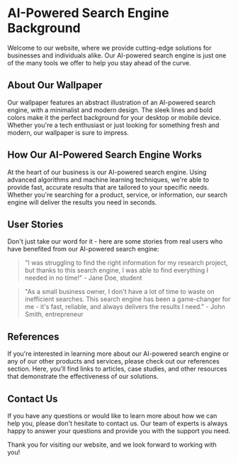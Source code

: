 <!--font:Futura-->

# AI-Powered Search Engine Background

Welcome to our website, where we provide cutting-edge solutions for businesses and individuals alike. Our AI-powered search engine is just one of the many tools we offer to help you stay ahead of the curve. 

## About Our Wallpaper

Our wallpaper features an abstract illustration of an AI-powered search engine, with a minimalist and modern design. The sleek lines and bold colors make it the perfect background for your desktop or mobile device. Whether you're a tech enthusiast or just looking for something fresh and modern, our wallpaper is sure to impress.

## How Our AI-Powered Search Engine Works

At the heart of our business is our AI-powered search engine. Using advanced algorithms and machine learning techniques, we're able to provide fast, accurate results that are tailored to your specific needs. Whether you're searching for a product, service, or information, our search engine will deliver the results you need in seconds.

## User Stories

Don't just take our word for it - here are some stories from real users who have benefited from our AI-powered search engine:

> "I was struggling to find the right information for my research project, but thanks to this search engine, I was able to find everything I needed in no time!" - Jane Doe, student

> "As a small business owner, I don't have a lot of time to waste on inefficient searches. This search engine has been a game-changer for me - it's fast, reliable, and always delivers the results I need." - John Smith, entrepreneur

## References

If you're interested in learning more about our AI-powered search engine or any of our other products and services, please check out our references section. Here, you'll find links to articles, case studies, and other resources that demonstrate the effectiveness of our solutions.

## Contact Us

If you have any questions or would like to learn more about how we can help you, please don't hesitate to contact us. Our team of experts is always happy to answer your questions and provide you with the support you need. 

Thank you for visiting our website, and we look forward to working with you!

<!--

Write me content for website with wallpaper which alt text is:

"A wallpaper featuring an abstract illustration of an AI-powered search engine, with a minimalist and modern design."

The name/title of the page should not be 1:1 copy of the alt text but rather a real content of the website which is using this wallpaper.

- Use markdown format 
- Start with heading
- Heading should be short and concise
- The content should look like a real website 
- The website should not be about the wallpaper, wallpaper is just a related background
- Heading should be contain work "wallpaper" or "background"
- Include real sections like references, contact, user stories, etc. use things relevant to the page purpose.
- Feel free to use structure like headings, bullets, numbering, blockquotes, paragraphs, horizontal lines, etc.
- You can use formatting like bold or _italic_
- You can include UTF-8 emojis
- Links should be only #hash anchors (and you can refer to the document itself)
- Do not include images


---


# AI-Powered Search Engine Background

Welcome to our website, where we provide cutting-edge solutions for businesses and individuals alike. Our AI-powered search engine is just one of the many tools we offer to help you stay ahead of the curve. 

## About Our Wallpaper

Our wallpaper features an abstract illustration of an AI-powered search engine, with a minimalist and modern design. The sleek lines and bold colors make it the perfect background for your desktop or mobile device. Whether you're a tech enthusiast or just looking for something fresh and modern, our wallpaper is sure to impress.

## How Our AI-Powered Search Engine Works

At the heart of our business is our AI-powered search engine. Using advanced algorithms and machine learning techniques, we're able to provide fast, accurate results that are tailored to your specific needs. Whether you're searching for a product, service, or information, our search engine will deliver the results you need in seconds.

## User Stories

Don't just take our word for it - here are some stories from real users who have benefited from our AI-powered search engine:

> "I was struggling to find the right information for my research project, but thanks to this search engine, I was able to find everything I needed in no time!" - Jane Doe, student

> "As a small business owner, I don't have a lot of time to waste on inefficient searches. This search engine has been a game-changer for me - it's fast, reliable, and always delivers the results I need." - John Smith, entrepreneur

## References

If you're interested in learning more about our AI-powered search engine or any of our other products and services, please check out our references section. Here, you'll find links to articles, case studies, and other resources that demonstrate the effectiveness of our solutions.

## Contact Us

If you have any questions or would like to learn more about how we can help you, please don't hesitate to contact us. Our team of experts is always happy to answer your questions and provide you with the support you need. 

Thank you for visiting our website, and we look forward to working with you!

-->
